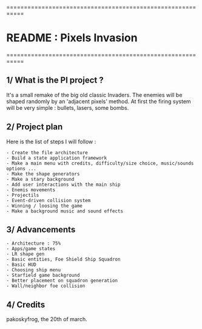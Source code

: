 ===========================================================
#              README : Pixels Invasion
===========================================================

## 1/ What is the PI project ?

It's a small remake of the big old classic Invaders.
The enemies will be shaped randomly by an 'adjacent pixels' method.
At first the firing system will be very simple : bullets, lasers, some bombs.

## 2/ Project plan

Here is the list of steps I will follow :

    - Create the file architecture
    - Build a state application framework
    - Make a main menu with credits, difficulty/size choice, music/sounds options ...
    - Make the shape generators
    - Make a stary background
    - Add user interactions with the main ship
    - Enemis movements
    - Projectils
    - Event-driven collision system
    - Winning / loosing the game
    - Make a background music and sound effects
    

## 3/ Advancements

    - Architecture : 75%
    - Apps/game states
    - LR shape gen
    - Basic entities, Foe Shield Ship Squadron
    - Basic HUD
    - Choosing ship menu
    - Starfield game background
    - Better placement on squadron generation
    - Wall/neighbor foe collision

## 4/ Credits



pakoskyfrog, the 20th of march.

[LOVE]: http://love2d.org
[ocp]: http://openclipart.org
[gimp]: http://www.gimp.org/
[tpe1]: https://love2d.org/forums/viewtopic.php?f=3&t=13519